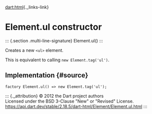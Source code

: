 [dart:html](../../dart-html/dart-html-library){._links-link}

Element.ul constructor
======================

::: {.section .multi-line-signature}
Element.ul()
:::

Creates a new `<ul>` element.

This is equivalent to calling `new Element.tag('ul')`.

Implementation {#source}
--------------

``` {.language-dart data-language="dart"}
factory Element.ul() => new Element.tag('ul');
```

::: {._attribution}
© 2012 the Dart project authors\
Licensed under the BSD 3-Clause \"New\" or \"Revised\" License.\
<https://api.dart.dev/stable/2.18.5/dart-html/Element/Element.ul.html>
:::
